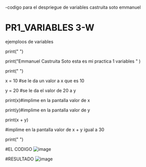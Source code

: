 -codigo para el despriegue de variables castruita soto emmanuel 

# PR1_VARIABLES 3-W
ejemploos de variables


print(" ")

print("Emmanuel Castruita Soto esta es mi practica 1 variables " )

print(" ")


x = 10 #se le da un valor a x que es 10

y = 20 #se le da el valor de 20 a y

print(x)#implime en la pantalla valor de x

print(y)#implime en la pantalla valor de y

print(x + y)

#implime en la pantalla valor de x + y igual a 30

print(" ")

#EL CODIGO
![image](https://github.com/user-attachments/assets/35df2d71-085a-4a4d-acab-8726c278a701)



#RESULTADO
![image](https://github.com/user-attachments/assets/dd74ac5c-85c6-4f4a-b19d-d2e324717601)

